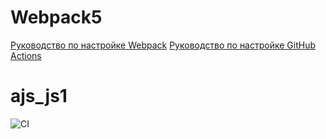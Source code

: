 # Webpack5

[Руководство по настройке Webpack](https://webpack.js.org/guides/)
[Руководство по настройке GitHub Actions](https://docs.github.com/en/actions/quickstart)
# ajs_js1
![CI](https://github.com/maxiw15/ajs_js1/actions/workflows/web.yml/badge.svg)
